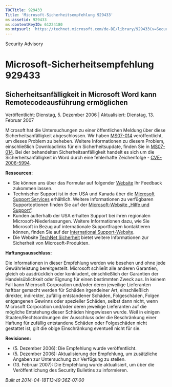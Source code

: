 ```yaml
---
TOCTitle: 929433
Title: 'Microsoft-Sicherheitsempfehlung 929433'
ms:assetid: 929433
ms:contentKeyID: 61224180
ms:mtpsurl: 'https://technet.microsoft.com/de-DE/library/929433(v=Security.10)'
---
```


Security Advisory

Microsoft-Sicherheitsempfehlung 929433
======================================

Sicherheitsanfälligkeit in Microsoft Word kann Remotecodeausführung ermöglichen
-------------------------------------------------------------------------------

Veröffentlicht: Dienstag, 5. Dezember 2006 | Aktualisiert: Dienstag, 13. Februar 2007

Microsoft hat die Untersuchungen zu einer öffentlichen Meldung über diese Sicherheitsanfälligkeit abgeschlossen. Wir haben [MS07-014](https://www.microsoft.com/germany/technet/sicherheit/bulletins/ms07-014.mspx) veröffentlicht, um dieses Problem zu beheben. Weitere Informationen zu diesem Problem, einschließlich Downloadlinks für ein Sicherheitsupdate, finden Sie in [MS07-014](https://www.microsoft.com/germany/technet/sicherheit/bulletins/ms07-014.mspx). Bei der behandelten Sicherheitsanfälligkeit handelt es sich um die Sicherheitsanfälligkeit in Word durch eine fehlerhafte Zeichenfolge - [CVE-2006-5994](https://www.cve.mitre.org/cgi-bin/cvename.cgi?name=cve-2006-5994).

**Ressourcen:**

-   Sie können uns über das Formular auf folgender [Website](https://support.microsoft.com/common/survey.aspx?scid=sw;en;1257&showpage=1&ws=technet&sd=tech) Ihr Feedback zukommen lassen.
-   Technischer Support ist in den USA und Kanada über die [Microsoft Support Services](https://go.microsoft.com/fwlink/?linkid=21131) erhältlich. Weitere Informationen zu verfügbaren Supportoptionen finden Sie auf der [Microsoft-Website „Hilfe und Support“](https://support.microsoft.com/).
-   Kunden außerhalb der USA erhalten Support bei ihren regionalen Microsoft-Niederlassungen. Weitere Informationen dazu, wie Sie Microsoft in Bezug auf internationale Supportfragen kontaktieren können, finden Sie auf der [International Support-Website](https://go.microsoft.com/fwlink/?linkid=21155).
-   Die Website [TechNet Sicherheit](https://www.microsoft.com/germany/technet/sicherheit/default.mspx) bietet weitere Informationen zur Sicherheit von Microsoft-Produkten.

**Haftungsausschluss:**

Die Informationen in dieser Empfehlung werden wie besehen und ohne jede Gewährleistung bereitgestellt. Microsoft schließt alle anderen Garantien, gleich ob ausdrücklich oder konkludent, einschließlich der Garantien der Handelsüblichkeit oder Eignung für einen bestimmten Zweck aus. In keinem Fall kann Microsoft Corporation und/oder deren jeweilige Lieferanten haftbar gemacht werden für Schäden irgendeiner Art, einschließlich direkter, indirekter, zufällig entstandener Schäden, Folgeschäden, Folgen entgangenen Gewinns oder spezieller Schäden, selbst dann nicht, wenn Microsoft Corporation und/oder deren jeweilige Lieferanten auf die mögliche Entstehung dieser Schäden hingewiesen wurde. Weil in einigen Staaten/Rechtsordnungen der Ausschluss oder die Beschränkung einer Haftung für zufällig entstandene Schäden oder Folgeschäden nicht gestattet ist, gilt die obige Einschränkung eventuell nicht für sie.

**Revisionen:**

-   (5. Dezember 2006): Die Empfehlung wurde veröffentlicht.
-   (5. Dezember 2006): Aktualisierung der Empfehlung, um zusätzliche Angaben zur Untersuchung zur Verfügung zu stellen.
-   (13. Februar 2007): Die Empfehlung wurde aktualisiert, um über die Veröffentlichung des Security Bulletins zu informieren.

*Built at 2014-04-18T13:49:36Z-07:00*

